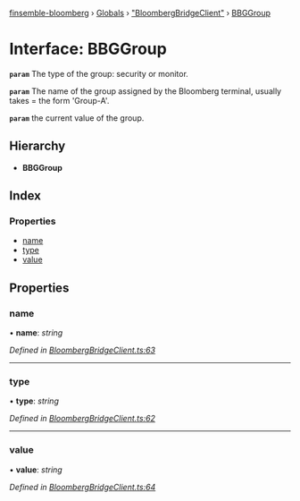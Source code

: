 [finsemble-bloomberg](../README.md) › [Globals](../globals.md) › ["BloombergBridgeClient"](../modules/_bloombergbridgeclient_.md) › [BBGGroup](_bloombergbridgeclient_.bbggroup.md)

# Interface: BBGGroup

**`param`** The type of the group: security or monitor.

**`param`** The name of the group assigned by the Bloomberg terminal, usually takes =
the form 'Group-A'.

**`param`** the current value of the group.

## Hierarchy

* **BBGGroup**

## Index

### Properties

* [name](_bloombergbridgeclient_.bbggroup.md#name)
* [type](_bloombergbridgeclient_.bbggroup.md#type)
* [value](_bloombergbridgeclient_.bbggroup.md#value)

## Properties

###  name

• **name**: *string*

*Defined in [BloombergBridgeClient.ts:63](https://github.com/ChartIQ/finsemble-bloomberg/blob/a77c7be/src/clients/BloombergBridgeClient/BloombergBridgeClient.ts#L63)*

___

###  type

• **type**: *string*

*Defined in [BloombergBridgeClient.ts:62](https://github.com/ChartIQ/finsemble-bloomberg/blob/a77c7be/src/clients/BloombergBridgeClient/BloombergBridgeClient.ts#L62)*

___

###  value

• **value**: *string*

*Defined in [BloombergBridgeClient.ts:64](https://github.com/ChartIQ/finsemble-bloomberg/blob/a77c7be/src/clients/BloombergBridgeClient/BloombergBridgeClient.ts#L64)*
